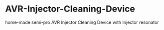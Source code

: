 # AVR-Injector-Cleaning-Device
home-made semi-pro AVR Injector Cleaning Device with Injector resonator
